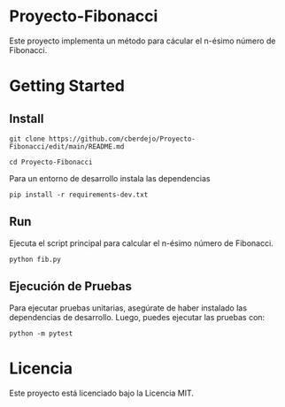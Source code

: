 # Proyecto-Fibonacci
Este proyecto implementa un método para cácular el n-ésimo número de Fibonacci.
# Getting Started


## Install

`git clone https://github.com/cberdejo/Proyecto-Fibonacci/edit/main/README.md`


`cd Proyecto-Fibonacci`


Para un entorno de desarrollo instala las dependencias



 
`pip install -r requirements-dev.txt`

## Run
Ejecuta el script principal para calcular el n-ésimo número de Fibonacci.


`python fib.py`


## Ejecución de Pruebas
Para ejecutar pruebas unitarias, asegúrate de haber instalado las dependencias de desarrollo. Luego, puedes ejecutar las pruebas con:


`
python -m pytest
`

# Licencia
Este proyecto está licenciado bajo la Licencia MIT.
